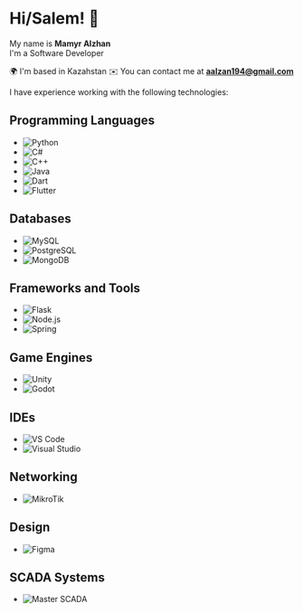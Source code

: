 # Hi/Salem! 👋

My name is **Mamyr Alzhan**  
I'm a Software Developer  

🌍 I'm based in Kazahstan
✉️ You can contact me at **aalzan194@gmail.com**  

I have experience working with the following technologies:

## Programming Languages
- ![Python](https://img.shields.io/badge/-Python-3776AB?style=flat-square&logo=python&logoColor=white)
- ![C#](https://img.shields.io/badge/-C%23-239120?style=flat-square&logo=c-sharp&logoColor=white)
- ![C++](https://img.shields.io/badge/-C++-00599C?style=flat-square&logo=c%2B%2B&logoColor=white)
- ![Java](https://img.shields.io/badge/-Java-007396?style=flat-square&logo=java&logoColor=white)
- ![Dart](https://img.shields.io/badge/-Dart-0175C2?style=flat-square&logo=dart&logoColor=white)
- ![Flutter](https://img.shields.io/badge/-Flutter-02569B?style=flat-square&logo=flutter&logoColor=white)

## Databases
- ![MySQL](https://img.shields.io/badge/-MySQL-4479A1?style=flat-square&logo=mysql&logoColor=white)
- ![PostgreSQL](https://img.shields.io/badge/-PostgreSQL-336791?style=flat-square&logo=postgresql&logoColor=white)
- ![MongoDB](https://img.shields.io/badge/-MongoDB-47A248?style=flat-square&logo=mongodb&logoColor=white)

## Frameworks and Tools
- ![Flask](https://img.shields.io/badge/-Flask-000000?style=flat-square&logo=flask&logoColor=white)
- ![Node.js](https://img.shields.io/badge/-Node.js-339933?style=flat-square&logo=nodedotjs&logoColor=white)
- ![Spring](https://img.shields.io/badge/-Spring-6DB33F?style=flat-square&logo=spring&logoColor=white)

## Game Engines
- ![Unity](https://img.shields.io/badge/-Unity-000000?style=flat-square&logo=unity&logoColor=white)
- ![Godot](https://img.shields.io/badge/-Godot-478CBF?style=flat-square&logo=godot-engine&logoColor=white)

## IDEs
- ![VS Code](https://img.shields.io/badge/-VS%20Code-007ACC?style=flat-square&logo=visual-studio-code&logoColor=white)
- ![Visual Studio](https://img.shields.io/badge/-Visual%20Studio-5C2D91?style=flat-square&logo=visual-studio&logoColor=white)

## Networking
- ![MikroTik](https://img.shields.io/badge/-MikroTik-FF8000?style=flat-square&logo=mikrotik&logoColor=white)

## Design
- ![Figma](https://img.shields.io/badge/-Figma-F24E1E?style=flat-square&logo=figma&logoColor=white)

## SCADA Systems
- ![Master SCADA](https://img.shields.io/badge/-Master%20SCADA-lightgrey?style=flat-square&logo=scada)

